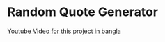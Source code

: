 
# Random Quote Generator
[Youtube Video for this project in bangla](https://youtu.be/KQbfUEZE9zg "Watch Video")
